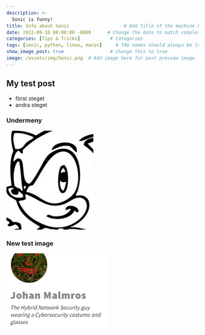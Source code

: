 ```yaml
---
description: >-
  Sonic is funny!
title: Info about Sonic                    # Add title of the machine here
date: 2022-08-18 08:00:00 -0600      # Change the date to match completion date
categories: [Tips & Tricks]           # Categories
tags: [sonic, python, linux, macos]     # TAG names should always be lowercase; add relevant tags
show_image_post: true                 # Change this to true
image: /assets/img/Sonic.png  # Add image here for post preview image
---
```



## My test post

- först steget
- andra steget


### Undermeny

![[/assets/img/Sonic.png]](/assets/img/Sonic.png)




### New test image

![[../../assets/img/20220819-MyTEstPost_Image2.png]](../../assets/img/20220819-MyTEstPost_Image2.png)